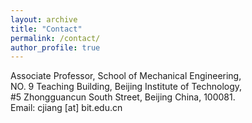 ```yaml
---
layout: archive
title: "Contact"
permalink: /contact/
author_profile: true
---
```

Associate Professor, School of Mechanical Engineering,<br>
NO. 9 Teaching Building, Beijing Institute of Technology,<br>
#5 Zhongguancun South Street, Beijing China, 100081.<br>
Email: cjiang [at] bit.edu.cn
